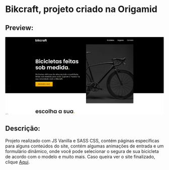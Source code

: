 # Bikcraft, projeto criado na Origamid

## Preview:
<img src="/readme/preview.png">

## Descrição:
Projeto realizado com JS Vanilla e SASS CSS, contém páginas específicas para alguns conteúdos do site, contém algumas animações de entrada e um formulário dinâmico, onde você pode selecionar o segura de sua bicicleta de acordo com o modelo e muito mais. 
Caso queira ver o site finalizado, clique [Aqui](1maatheus.github.io/Bikcraft/).
